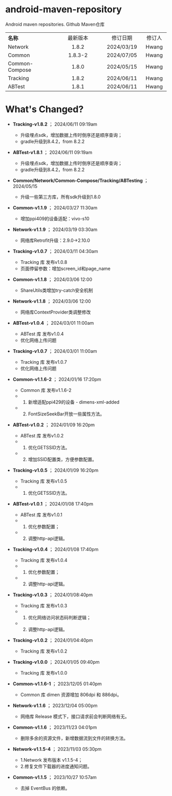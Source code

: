 # android-maven-repository
Android maven repositories. Github Maven仓库

<table style="text-align:center">
   <tr><th width="30%" style="text-align:left">名称</th><td width="30%">最新版本</td><td>修订日期</td><td>修订人</td></tr>
   <tr><td style="text-align:left">Network</td><td>1.8.2</td><td>2024/03/19</td><td>Hwang</td></tr>
   <tr><td style="text-align:left">Common</td><td>1.8.3-2</td><td>2024/07/05</td><td>Hwang</td></tr>
   <tr><td style="text-align:left">Common-Compose</td><td>1.8.0</td><td>2024/05/15</td><td>Hwang</td></tr>
   <tr><td style="text-align:left">Tracking</td><td>1.8.2</td><td>2024/06/11</td><td>Hwang</td></tr>
   <tr><td style="text-align:left">ABTest</td><td>1.8.1</td><td>2024/06/11</td><td>Hwang</td></tr>
</table>

# What's Changed?

- **Tracking-v1.8.2** ； 2024/06/11 09:19am
  - 升级埋点sdk，增加数据上传时倒序还是顺序查询；
  - gradle升级到8.4.2，from 8.2.2

- **ABTest-v1.8.1** ； 2024/06/11 09:19am
  - 升级埋点sdk，增加数据上传时倒序还是顺序查询；
  - gradle升级到8.4.2，from 8.2.2

- **Common/Network/Common-Compose/Tracking/ABTesting** ； 2024/05/15
  - 升级一些第三方库，所有sdk升级到1.8.0

- **Common-v1.1.9** ； 2024/03/27 11:30am

    - 增加ppi409的设备适配：vivo-s10

- **Network-v1.1.9** ； 2024/03/19 03:30am

    - 网络库Retrofit升级：2.9.0->2.10.0

- **Tracking-v1.0.7** ； 2024/03/11 04:30am

    - Tracking 库 发布v1.0.8
    - 页面停留参数：增加screen_id和page_name

- **Common-v1.1.8** ； 2024/03/06 12:00

    - ShareUtils类增加try-catch安全机制

- **Network-v1.1.8** ； 2024/03/06 12:00

    - 网络库ContextProvider类调整修改

- **ABTest-v1.0.4** ； 2024/03/01 11:00am

    - ABTest 库 发布v1.0.4
    - 优化网络上传问题

- **Tracking-v1.0.7** ； 2024/03/01 11:00am

    - Tracking 库 发布v1.0.7
    - 优化网络上传问题

- **Common-v1.1.6-2** ； 2024/01/16 17:20pm

  - Common 库 发布v1.1.6-2
  - 1. 新增适配ppi429的设备 - dimens-xml-added
  - 2. FontSizeSeekBar开放一些属性方法。

- **ABTest-v1.0.2** ； 2024/01/09 16:20pm

  - ABTest 库 发布v1.0.2
  - 1. 优化GETSSID方法。
  - 2. 增加SSID配置类，方便参数配置。

- **Tracking-v1.0.5** ； 2024/01/09 16:20pm

  - Tracking 库 发布v1.0.5
  - 1. 优化GETSSID方法。

- **ABTest-v1.0.1** ； 2024/01/08 17:40pm

  - ABTest 库 发布v1.0.1
  - 1. 优化参数配置；
  - 2. 调整http-api逻辑。

- **Tracking-v1.0.4** ； 2024/01/08 17:40pm

  - Tracking 库 发布v1.0.4
  - 1. 优化参数配置；
  - 2. 调整http-api逻辑。

- **Tracking-v1.0.3** ； 2024/01/08:40pm

  - Tracking 库 发布v1.0.3
  - 1. 优化网络访问状态码判断逻辑；
  - 2. 调整http-api逻辑。

- **Tracking-v1.0.2** ； 2024/01/04:40pm

  - Tracking 库 发布v1.0.2

- **Tracking-v1.0.0** ； 2024/01/05 09:40pm

  - Tracking 库 发布v1.0.0

- **Common-v1.1.6-1** ； 2023/12/05 01:40pm

  - Common 库 dimen 资源增加 806dpi 和 886dpi。

- **Network-v1.1.6** ； 2023/12/04 05:00pm

  - 网络库 Release 模式下，接口请求前会判断网络有无。

- **Common-v1.1.6** ； 2023/11/23 04:01pm

  - 删除多余的资源文件，新增数据流到文件的转换方法。

- **Network-v1.1.5-4** ； 2023/11/03 05:30pm

  - 1.Network 发布版本 v1.1.5-4；
  - 2.修复文件下载器的进度通知问题。

- **Common-v1.1.5** ； 2023/10/27 10:57am
  - 去掉 EventBus 的依赖。
